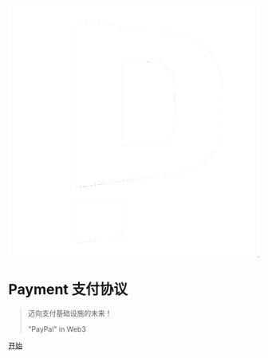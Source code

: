 ![logo](logo.png)

# **Payment 支付协议**

> 迈向支付基础设施的未来！
> 
> "PayPal" in Web3

[开始](zh-CN/getStart)




